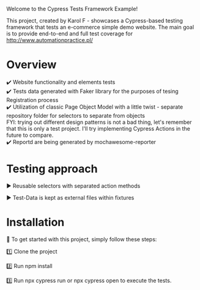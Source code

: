 Welcome to the Cypress Tests Framework Example!

This project, created by Karol F - showcases a Cypress-based testing framework that tests an e-commerce simple demo website. The main goal is to provide end-to-end and full test coverage for http://www.automationpractice.pl/


# Overview
:heavy_check_mark: Website functionality and elements tests<br>
:heavy_check_mark: Tests data generated with Faker library for the purposes of tesing Registration process<br>
:heavy_check_mark: Utilization of classic Page Object Model with a little twist - separate repository folder for selectors to separate from objects<br>
FYI: trying out different design patterns is not a bad thing, let's remember that this is only a test project. I'll try implementing Cypress Actions in the future to compare.<br>
:heavy_check_mark: Reportd are being generated by mochawesome-reporter<br>

# Testing approach
 :arrow_forward: Reusable selectors with separated action methods

 :arrow_forward: Test-Data is kept as external files within fixtures




# Installation
:rocket: To get started with this project, simply follow these steps:

:one: Clone the project

2️⃣ Run npm install

3️⃣ Run npx cypress run or npx cypress open to execute the tests.
